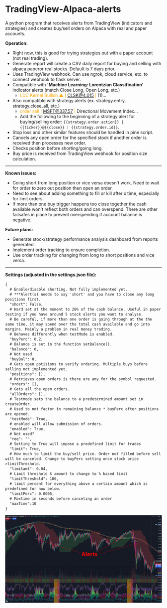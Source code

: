 # TradingView-Alpaca-alerts
A python program that receives alerts from TradingView (indicators and strategies) and creates buy/sell orders on Alpaca with real and paper accounts.

**Operation:**
- Right now, this is good for trying strategies out with a paper account (not real trading).
- Generate report will create a CSV daily report for buying and selling with alpaca paperor real stocks. Default is 7 days prior.
- Uses TradingView webhook. Can use ngrok, cloud service, etc. to connect webhook to flask server.
- Compatible with **'Machine Learning: Lorentzian Classification'** indicator alerts (match Close Long, Open Long, etc.)
  - <font color=orange>LDC Kernel Bullish ▲ | CLSK@4.015 | </font>(1)...
- Also compatible with strategy alerts (ex. strategy.entry, strategy.close_all, etc.)
  - <font color=orange>order sell | MSFT@337.57 | </font>Directional Movement Index...
  -   Add the following to the beginning of a strategy alert for buying/selling order: `{{strategy.order.action}} | {{ticker}}@{{close}} | {{strategy.order.id}}`.
- Stop loss and other similar features should be handled in pine script. 
- Cancels any open order for the specified stock if another order is received then processes new order.
- Checks position before shorting/going long.
- Buy price is received from TradingView webhook for position size calculation.

***
**Known issues:**
- Going short from long position or vice versa doesn't work. Need to wait for order to zero out position then open an order. 
- Need to see about adding something to fill or kill after x time, especially for limit orders. 
- If more than one buy trigger happens too close together the cash available won't reflect both orders and can overspend. There are other failsafes in place to prevent overspending if account balance is negative.

**Future plans:**
- Generate stock/strategy performance analysis dashboard from reports generated.
- Implement order tracking to ensure completion.
- Use order tracking for changing from long to short positions and vice versa.
***
**Settings (adjusted in the settings.json file):**

    {
      # Enable/disable shorting. Not fully implemented yet. 
      # ***Alert(s) needs to say 'short' and you have to close any long positions first.
      "short": False,
      # Hard set at the moment to 20% of the cash balance. Useful in paper testing if you have around 5 stock alerts you want to analyse.
      # Be careful, if more than one order is going through at the the same time, it may spend over the total cash available and go into margins. Mainly a problem in real money trading.
      # Behaves differently when testMode is enabled.
      "buyPerc": 0.2,
      # Balance is set in the function setBalance().
      "balance": 0,
      # Not used
      "buyBal": 0,
      # Gets open potisions to verify ordering. Multiple buys before selling not implemented yet.
      "positions": [],
      # Retrieves open orders is there are any for the symbol requested.
      "orders": [],
      # Gets all the open orders.
      "allOrders": [],
      # Testmode sets the balance to a predetermined amount set in createOrder.
      # Used to not factor in remaining balance * buyPerc after positions are opened.
      "testMode": True,
      # enabled will allow submission of orders.
      "enabled": True,
      # Not used?
      "req": "",
      # Setting to True will impose a predefined limit for trades
      "limit": True,
      # How much to limit the buy/sell price. Order not filled before sell will be canceled. Change to buyPerc setting once stock price >limitThreshold.
      "limitamt": 0.04,
      # Limit threshold $ amount to change to % based limit
      "limitThreshold": 100,
      # limit percent for everything above a certain amount which is predefined for now below.
      "limitPerc": 0.0005,
      # Maxtime in seconds before canceling an order
      "maxTime":10
    }
![](Capture.JPG)